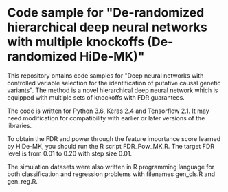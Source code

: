 # Code sample for "De-randomized hierarchical deep neural networks with multiple knockoffs (De-randomized HiDe-MK)"

This repository ontains code samples for "Deep neural networks with controlled variable selection for the identification of putative causal genetic variants". The method is a novel hierarchical deep neural network which is equipped with multiple sets of knockoffs with FDR guarantees. 




The code is written for Python 3.6, Keras 2.4 and Tensorflow 2.1. It may need modification for compatibility with earlier or later versions of the libraries.

To obtain the FDR and power through the feature importance score learned by HiDe-MK, you should run the R script FDR_Pow_MK.R. The target FDR level is from 0.01 to 0.20 with step size 0.01. 

The simulation datasets were also written in R programming language for both classification and regression problems with filenames gen_cls.R and gen_reg.R. 

